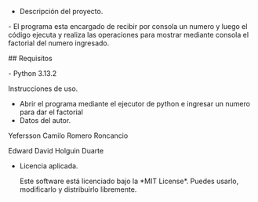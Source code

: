 ﻿- Descripción del proyecto.

\- El programa esta encargado  de recibir por consola un numero y luego el código ejecuta y  realiza las operaciones para mostrar mediante consola el factorial del numero ingresado.

\## Requisitos  

\- Python 3.13.2

Instrucciones de uso.

- Abrir el programa mediante el ejecutor de python e ingresar un numero para dar el factorial
- Datos del autor.

Yefersson Camilo Romero Roncancio

Edward David Holguin Duarte

- Licencia aplicada.

  Este software está licenciado bajo la \*MIT License\*. Puedes usarlo, modificarlo y distribuirlo libremente.

